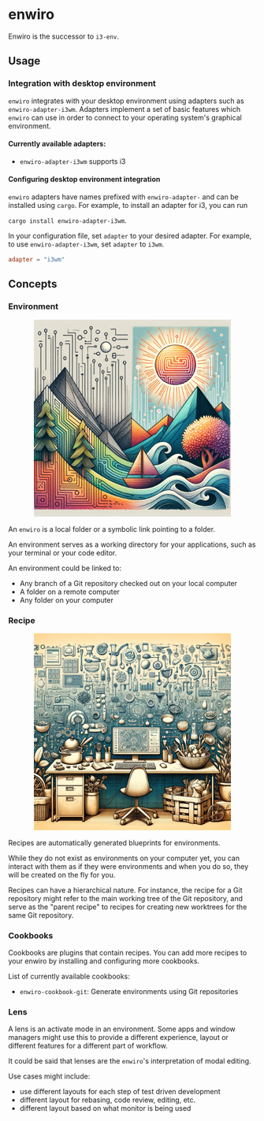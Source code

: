 # enwiro


Enwiro is the successor to `i3-env`.

## Usage

### Integration with desktop environment

`enwiro` integrates with your desktop environment using adapters such as
`enwiro-adapter-i3wm`. Adapters implement a set of basic features
which `enwiro` can use in order to connect to your operating system's
graphical environment.

#### Currently available adapters:

* `enwiro-adapter-i3wm` supports i3

#### Configuring desktop environment integration

`enwiro` adapters have names prefixed with `enwiro-adapter-` and can be installed
using `cargo`. For example, to install an adapter for i3, you can run

`cargo install enwiro-adapter-i3wm`.

In your configuration file, set `adapter` to your desired adapter. For example, to
use `enwiro-adapter-i3wm`, set `adapter` to `i3wm`.


```toml
adapter = "i3wm"
```
 
 
## Concepts
 
### Environment

<p align="center">
 <img src="environments.png" width="400" />
</p>

An `enwiro` is a local folder or a symbolic link pointing to a folder.

An environment serves as a working directory for your applications,
such as your terminal or your code editor.

An environment could be linked to:

* Any branch of a Git repository checked out on your local computer
* A folder on a remote computer
* Any folder on your computer


### Recipe

<p align="center">
 <img src="recipes.png" width="400" />
</p>

Recipes are automatically generated blueprints for environments.

While they do not exist as environments on your computer yet, you can
interact with them as if they were environments and when you do so,
they will be created on the fly for you.

Recipes can have a hierarchical nature. For instance, the recipe for a
Git repository might refer to the main working tree of the Git repository,
and serve as the "parent recipe" to recipes for creating new worktrees for
the same Git repository.


### Cookbooks

Cookbooks are plugins that contain recipes. You can add more recipes to your
enwiro by installing and configuring more cookbooks.

List of currently available cookbooks:
- `enwiro-cookbook-git`: Generate environments using Git repositories


### Lens

A lens is an activate mode in an environment. Some apps and window managers
might use this to provide a different experience, layout or different features
for a different part of workflow.

It could be said that lenses are the `enwiro`'s interpretation of modal editing.

Use cases might include:
- use different layouts for each step of test driven development
- different layout for rebasing, code review, editing, etc.
- different layout based on what monitor is being used
